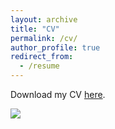 ```yaml
---
layout: archive
title: "CV"
permalink: /cv/
author_profile: true
redirect_from:
  - /resume
---
```


Download my CV [here](http://zijingzhang1997.github.io/files/cv2.pdf).

<img src='/images/pp2.gif'>  